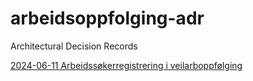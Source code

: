 # arbeidsoppfolging-adr
Architectural Decision Records

[2024-06-11 Arbeidssøkerregistrering i veilarboppfølging](2024-06-11-arbeidssøkerregistrering-i-veilarboppfølging.md)